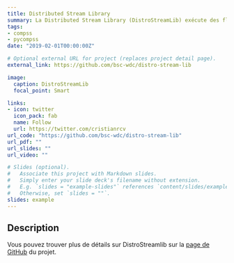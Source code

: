 ```yaml
---
title: Distributed Stream Library
summary: La Distributed Stream Library (DistroStreamLib) exécute des fluxes de travaux hibrids formées de taches et donnés.
tags:
- compss
- pycompss
date: "2019-02-01T00:00:00Z"

# Optional external URL for project (replaces project detail page).
external_link: https://github.com/bsc-wdc/distro-stream-lib

image:
  caption: DistroStreamLib
  focal_point: Smart

links:
- icon: twitter
  icon_pack: fab
  name: Follow
  url: https://twitter.com/cristianrcv
url_code: "https://github.com/bsc-wdc/distro-stream-lib"
url_pdf: ""
url_slides: ""
url_video: ""

# Slides (optional).
#   Associate this project with Markdown slides.
#   Simply enter your slide deck's filename without extension.
#   E.g. `slides = "example-slides"` references `content/slides/example-slides.md`.
#   Otherwise, set `slides = ""`.
slides: example
---
```


<h2>Description</h2>

Vous pouvez trouver plus de détails sur DistroStreamlib sur la <a href="https://github.com/bsc-wdc/distro-stream-lib" target="_blank">page de GitHub</a> du projet.
